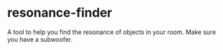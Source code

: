 resonance-finder
================

A tool to help you find the resonance of objects in your room. Make sure you have a subwoofer.

